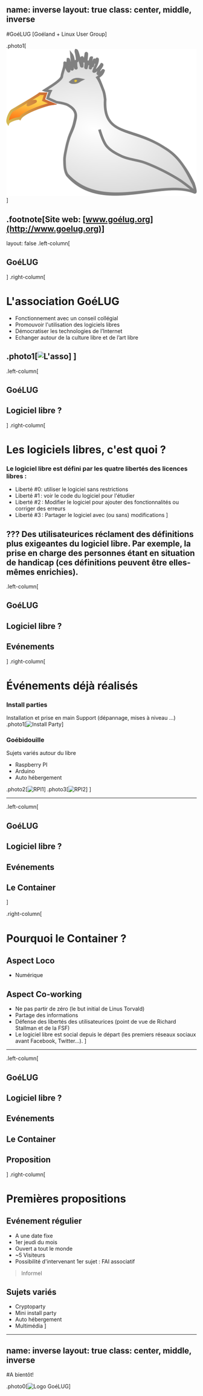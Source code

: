 name: inverse
layout: true
class: center, middle, inverse
---
#GoéLUG
[Goéland + Linux User Group]

.photo1[![Logo GoéLUG](goeland.svg)]

.footnote[Site web: [www.goélug.org](http://www.goelug.org)]
---
layout: false
.left-column[
  ## GoéLUG
]
.right-column[
  # L'association GoéLUG

- Fonctionnement avec un conseil collégial
- Promouvoir l'utilisation des logiciels libres
- Démocratiser les technologies de l’Internet
- Echanger autour de la culture libre et de l’art libre

.photo1[![L'asso](http://www.goelug.org/images/AG1.jpg)]
]
---
.left-column[
  ## GoéLUG
  ## Logiciel libre ?
]
.right-column[
# Les logiciels libres, c'est quoi ?

### Le logiciel libre est défini par les quatre libertés des licences libres :
- Liberté #0: utiliser le logiciel sans restrictions
- Liberté #1 : voir le code du logiciel pour l'étudier
- Liberté #2 : Modifier le logiciel pour ajouter des fonctionnalités ou corriger des erreurs
- Liberté #3 : Partager le logiciel avec (ou sans) modifications
]

???
Des utilisateurices réclament des définitions plus exigeantes du logiciel libre.
Par exemple, la prise en charge des personnes étant en situation de handicap
(ces définitions peuvent être elles-mêmes enrichies).
---
.left-column[
  ## GoéLUG
  ## Logiciel libre ?
  ## Evénements
]
.right-column[
 # Événements déjà réalisés
### Install parties
Installation et prise en main
Support (dépannage, mises à niveau …)
.photo1[![Install Party](http://goelug.org/images/vous.png)]

### Goébidouille
Sujets variés autour du libre
- Raspberry PI
- Arduino
- Auto hébergement

.photo2[![RPI1](https://www.percona.com/blog/wp-content/uploads/2013/02/Raspberry-Pi.jpg)]
.photo3[![RPI2](http://www.timegap.net/~tobi/.tmp/raspberry-pi-logo.png)]
]

---

.left-column[
  ## GoéLUG
  ## Logiciel libre ?
  ## Evénements
  ## Le Container
]

.right-column[
  # Pourquoi le Container ?

## Aspect Loco
 - Numérique

## Aspect Co-working
- Ne pas partir de zéro (le but initial de Linus Torvald)
- Partage des informations
- Défense des libertés des utilisateurices (point de vue de Richard Stallman et de la FSF)
- Le logiciel libre est social depuis le départ (les premiers réseaux sociaux avant Facebook, Twitter…).
]
---
.left-column[
  ## GoéLUG
  ## Logiciel libre ?
  ## Evénements
  ## Le Container
  ## Proposition
]
.right-column[
 # Premières propositions

## Evénement régulier
- A une date fixe
 - 1er jeudi du mois
- Ouvert a tout le monde
 - ~5 Visiteurs
 - Possibilité d'intervenant 1er sujet : FAI associatif

> Informel

## Sujets variés
 - Cryptoparty
 - Mini install party
 - Auto hébergement
 - Multimédia
]
---
name: inverse
layout: true
class: center, middle, inverse
---
#A bientôt!

.photo0[![Logo GoéLUG](http://www.timegap.net/~tobi/.tmp/54-insolite-12.jpg)]